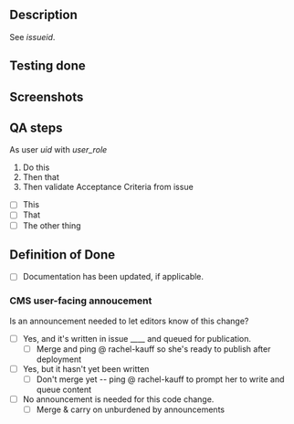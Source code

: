 ## Description

See _issueid_. 

## Testing done


## Screenshots


## QA steps

As user _uid_ with _user_role_
1. Do this
1. Then that
1. Then validate Acceptance Criteria from issue
- [ ] This
- [ ] That
- [ ] The other thing

## Definition of Done
- [ ] Documentation has been updated, if applicable.

### CMS user-facing annoucement

Is an announcement needed to let editors know of this change? 
- [ ] Yes, and it's written in issue ____ and queued for publication. 
  - [ ] Merge and ping @ rachel-kauff so she's ready to publish after deployment
- [ ] Yes, but it hasn't yet been written 
  - [ ] Don't merge yet -- ping @ rachel-kauff to prompt her to write and queue content
- [ ] No announcement is needed for this code change. 
  - [ ] Merge & carry on unburdened by announcements 
